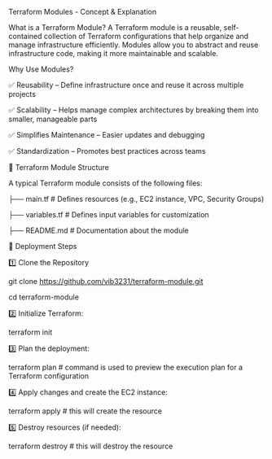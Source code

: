 Terraform Modules - Concept & Explanation

What is a Terraform Module?
A Terraform module is a reusable, self-contained collection of Terraform configurations that help organize and manage infrastructure efficiently. Modules allow you to abstract and reuse infrastructure code, making it more maintainable and scalable.

Why Use Modules?

✅ Reusability – Define infrastructure once and reuse it across multiple projects

✅ Scalability – Helps manage complex architectures by breaking them into smaller, manageable parts

✅ Simplifies Maintenance – Easier updates and debugging

✅ Standardization – Promotes best practices across teams

📂 Terraform Module Structure

A typical Terraform module consists of the following files:

├── main.tf         # Defines resources (e.g., EC2 instance, VPC, Security Groups)

├── variables.tf    # Defines input variables for customization

├── README.md       # Documentation about the module


🚀 Deployment Steps

1️⃣ Clone the Repository

git clone https://github.com/vib3231/terraform-module.git

cd terraform-module

2️⃣ Initialize Terraform:

  terraform init

3️⃣ Plan the deployment:

terraform plan  #  command is used to preview the execution plan for a Terraform configuration

4️⃣ Apply changes and create the EC2 instance:

terraform apply  # this will create the resource

5️⃣ Destroy resources (if needed):

terraform destroy  # this will destroy the resource
